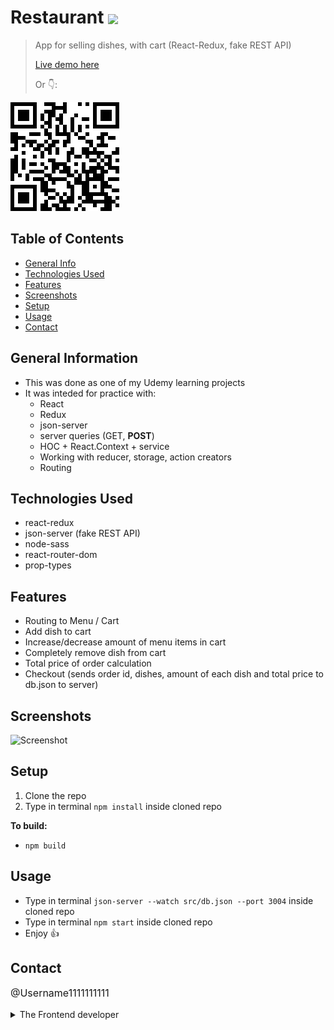 # Restaurant <img src="https://img.shields.io/badge/Status-Complete-green" style="vertical-align: middle;">
> App for selling dishes, with cart (React-Redux, fake REST API)
> <p><a href="https://restaurant-app-test-demo.herokuapp.com/">Live demo here</a></p>
> <p>Or 👇:</p>
<a href="https://restaurant-app-test-demo.herokuapp.com/">
 <img src="./_resourses/restaurant.png">
</a>

## Table of Contents
* [General Info](#general-information)
* [Technologies Used](#technologies-used)
* [Features](#features)
* [Screenshots](#screenshots)
* [Setup](#setup)
* [Usage](#usage)
* [Contact](#contact)


## General Information
- This was done as one of my Udemy learning projects
- It was inteded for practice with:
	- React 
	- Redux
	- json-server
	- server queries (GET, **POST**)
	- HOC + React.Context + service
	- Working with reducer, storage, action creators
	- Routing

## Technologies Used
- react-redux
- json-server (fake REST API)
- node-sass
- react-router-dom
- prop-types

## Features
- Routing to Menu / Cart
- Add dish to cart
- Increase/decrease amount of menu items in cart
- Completely remove dish from cart
- Total price of order calculation
- Checkout (sends order id, dishes, amount of each dish and total price to db.json to server)

## Screenshots
![Screenshot](./_resourses/restaurant.gif)

## Setup
1. Clone the repo  
2. Type in terminal `npm install` inside cloned repo

**To build:**
* `npm build`

## Usage
- Type in terminal `json-server --watch src/db.json --port 3004` inside cloned repo
- Type in terminal `npm start` inside cloned repo
- Enjoy 👍

## Contact
<p style="font-size: 16px;"><a style="text-decoration: none;"href="https://github.com/Username1111111111/Username1111111111">@Username1111111111</a><details> 
  <summary>The Frontend developer</summary>
  💪
</details></p>


